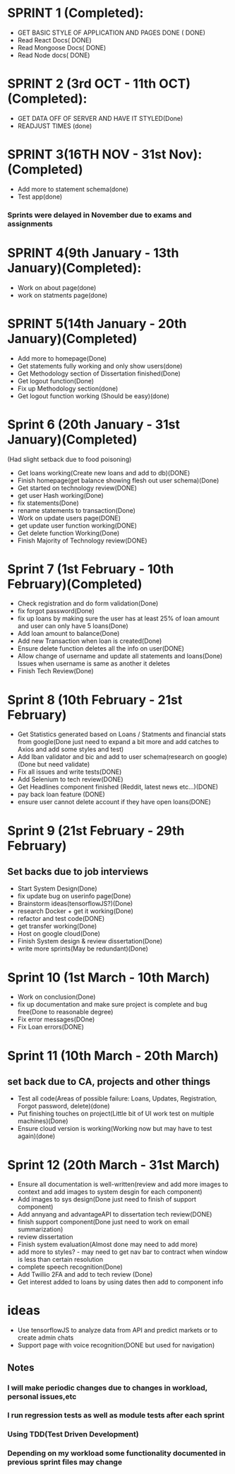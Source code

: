 # SPRINT 1 (Completed):
+ GET BASIC STYLE OF APPLICATION AND PAGES DONE ( DONE)
+ Read React Docs( DONE)
+ Read Mongoose Docs( DONE)
+ Read Node docs( DONE)
# SPRINT 2 (3rd OCT - 11th OCT) (Completed):
+ GET DATA OFF OF SERVER AND HAVE IT STYLED(Done)
+ READJUST TIMES (done)
# SPRINT 3(16TH NOV - 31st Nov):(Completed)
+ Add more to statement schema(done)
+ Test app(done)
### Sprints were delayed in November due to exams and assignments
# SPRINT 4(9th January - 13th January)(Completed):
+ Work on about page(done)
+ work on statments page(done)
# SPRINT 5(14th January - 20th January)(Completed)
+ Add more to homepage(Done)
+ Get statements fully working and only show users(done)
+ Get Methodology section of Dissertation finished(Done)
+ Get logout function(Done)
+ Fix up Methodology section(done)
+ Get logout function working (Should be easy)(done)
# Sprint 6 (20th January - 31st January)(Completed)
(Had slight setback due to food poisoning)
+ Get loans working(Create new loans and add to db)(DONE)
+ Finish homepage(get balance showing flesh out user schema)(Done)
+ Get started on technology review(DONE)
+ get user Hash working(Done)
+ fix statements(Done)
+ rename statements to transaction(Done)
+ Work on update users page(DONE)
+ get update user function working(DONE)
+ Get delete function Working(Done)
+ Finish Majority of Technology review(DONE)
# Sprint 7 (1st February - 10th February)(Completed)
+ Check registration and do form validation(Done)
+ fix forgot password(Done)
+ fix up loans by making sure the user has at least 25% of loan amount and user can only have 5 loans(Done)
+ Add loan amount to balance(Done)
+ Add new Transaction when loan is created(Done)
+ Ensure delete function deletes all the info on user(DONE)
+ Allow change of username and update all statements and loans(Done) Issues when username is same as another it deletes
+ Finish Tech Review(Done)
# Sprint 8 (10th February - 21st February)
+ Get Statistics generated based on Loans / Statments and financial stats from google(Done just need to expand a bit more and add catches to Axios and add some styles and test)
+ Add Iban validator and bic and add to user schema(research on google)(Done but need validate)
+ Fix all issues and write tests(DONE)
+ Add Selenium to tech review(DONE)
+ Get Headlines component finished (Reddit, latest news etc...)(DONE)
+ pay back loan feature (DONE)
+ ensure user cannot delete account if they have open loans(DONE)
# Sprint 9 (21st February - 29th February)
## Set backs due to job interviews
+ Start System Design(Done)
+ fix update bug on userinfo page(Done)
+ Brainstorm ideas(tensorflowJS?)(Done)
+ research Docker + get it working(Done)
+ refactor and test code(DONE)
+ get transfer working(Done)
+ Host on google cloud(Done)
+ Finish System design & review dissertation(Done)
+ write more sprints(May be redundant)(Done)
# Sprint 10 (1st March - 10th March)
+ Work on conclusion(Done)
+ fix up documentation and make sure project is complete and bug free(Done to reasonable degree)
+ Fix error messages(DOne)
+ Fix Loan errors(DONE)
# Sprint 11 (10th March - 20th March)
## set back due to CA, projects and other things
+ Test all code(Areas of possible failure: Loans, Updates, Registration, Forgot password, delete)(done)
+ Put finishing touches on project(Little bit of UI work test on multiple machines)(Done)
+ Ensure cloud version is working(Working now but may have to test again)(done)
# Sprint 12 (20th March - 31st March)
+ Ensure all documentation is well-written(review and add more images to context and add images to system desgin for each component)
+ Add images to sys design(Done just need to finish of support component)
+ Add annyang and advantageAPI to dissertation tech review(DONE)
+ finish support component(Done just need to work on email summarization)
+ review dissertation
+ Finish system evaluation(Almost done may need to add more)
+ add more to styles? - may need to get nav bar to contract when window is less than certain resolution
+ complete speech recognition(Done)
+ Add Twillio 2FA and add to tech review (Done)
+ Get interest added to loans by using dates then add to component info
# ideas
+ Use tensorflowJS to analyze data from API and predict markets or to create admin chats
+ Support page with voice recognition(DONE but used for navigation)
## Notes
### I will make periodic changes due to changes in workload, personal issues,etc
### I run regression tests as well as module tests after each sprint
### Using TDD(Test Driven Development)
### Depending on my workload some functionality documented in previous sprint files may change
